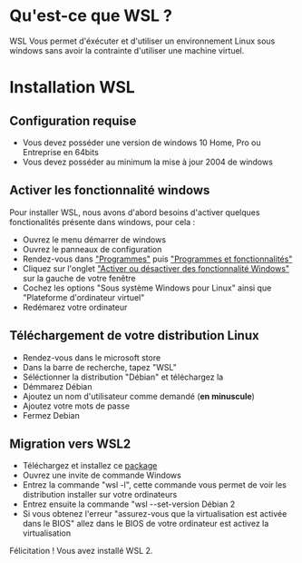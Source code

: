 # Qu'est-ce que WSL ?
WSL Vous permet d'éxécuter et d'utiliser un environnement Linux sous windows sans avoir la contrainte d'utiliser une machine virtuel.

# Installation WSL
## Configuration requise
* Vous devez posséder une version de windows 10 Home, Pro ou Entreprise en 64bits
* Vous devez posséder au minimum la mise à jour 2004 de windows

## Activer les fonctionnalité windows
Pour installer WSL, nous avons d'abord besoins d'activer quelques fonctionalités présente dans windows, pour cela :
* Ouvrez le menu démarrer de windows
* Ouvrez le panneaux de configuration
* Rendez-vous dans ["Programmes"](https://i.imgur.com/kmeVfLA.png "Programmes") puis ["Programmes et fonctionnalités"](https://i.imgur.com/SYEXIwa.png "Programmes et fonctionalités")
* Cliquez sur l'onglet ["Activer ou désactiver des fonctionnalité Windows"](https://i.imgur.com/A33c9mv.png "Activer ou désactiver des fonctionnalité Windows") sur la gauche de votre fenêtre
* Cochez les options "Sous système Windows pour Linux" ainsi que "Plateforme d'ordinateur virtuel"
* Redémarez votre ordinateur

## Téléchargement de votre distribution Linux
* Rendez-vous dans le microsoft store
* Dans la barre de recherche, tapez "WSL"
* Séléctionner la distribution "Débian" et téléchargez la
* Démmarez Débian
* Ajoutez un nom d'utilisateur comme demandé (**en minuscule**)
* Ajoutez votre mots de passe
* Fermez Debian

## Migration vers WSL2
* Téléchargez et installez ce [package](https://wslstorestorage.blob.core.windows.net/wslblob/wsl_update_x64.msi)
* Ouvrez une invite de commande Windows
* Entrez la commande "wsl -l", cette commande vous permet de voir les distribution installer sur votre ordinateurs
* Entrez ensuite la commande "wsl --set-version Débian 2
* Si vous obtenez l'erreur "assurez-vous que la virtualisation est activée dans le BIOS" allez dans le BIOS de votre ordinateur est activez la virtualisation

Félicitation ! Vous avez installé WSL 2.
